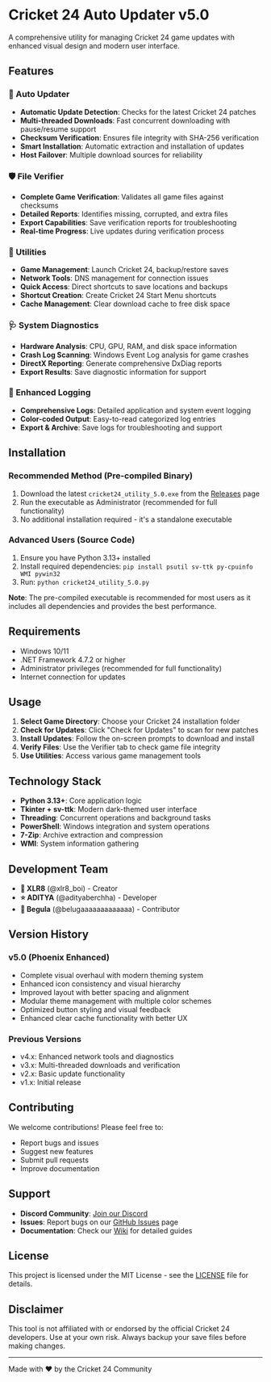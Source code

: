 # Cricket 24 Auto Updater v5.0

A comprehensive utility for managing Cricket 24 game updates with enhanced visual design and modern user interface.

## Features

### 🔄 Auto Updater
- **Automatic Update Detection**: Checks for the latest Cricket 24 patches
- **Multi-threaded Downloads**: Fast concurrent downloading with pause/resume support
- **Checksum Verification**: Ensures file integrity with SHA-256 verification
- **Smart Installation**: Automatic extraction and installation of updates
- **Host Failover**: Multiple download sources for reliability

### 🛡️ File Verifier
- **Complete Game Verification**: Validates all game files against checksums
- **Detailed Reports**: Identifies missing, corrupted, and extra files
- **Export Capabilities**: Save verification reports for troubleshooting
- **Real-time Progress**: Live updates during verification process

### 🔧 Utilities
- **Game Management**: Launch Cricket 24, backup/restore saves
- **Network Tools**: DNS management for connection issues
- **Quick Access**: Direct shortcuts to save locations and backups
- **Shortcut Creation**: Create Cricket 24 Start Menu shortcuts
- **Cache Management**: Clear download cache to free disk space

### 🩺 System Diagnostics
- **Hardware Analysis**: CPU, GPU, RAM, and disk space information
- **Crash Log Scanning**: Windows Event Log analysis for game crashes
- **DirectX Reporting**: Generate comprehensive DxDiag reports
- **Export Results**: Save diagnostic information for support

### 📄 Enhanced Logging
- **Comprehensive Logs**: Detailed application and system event logging
- **Color-coded Output**: Easy-to-read categorized log entries
- **Export & Archive**: Save logs for troubleshooting and support

## Installation

### Recommended Method (Pre-compiled Binary)
1. Download the latest `cricket24_utility_5.0.exe` from the [Releases](https://github.com/aman71711/CRICKET24_Utility/releases) page
2. Run the executable as Administrator (recommended for full functionality)
3. No additional installation required - it's a standalone executable

### Advanced Users (Source Code)
1. Ensure you have Python 3.13+ installed
2. Install required dependencies: `pip install psutil sv-ttk py-cpuinfo WMI pywin32`
3. Run: `python cricket24_utility_5.0.py`

**Note**: The pre-compiled executable is recommended for most users as it includes all dependencies and provides the best performance.

## Requirements

- Windows 10/11
- .NET Framework 4.7.2 or higher
- Administrator privileges (recommended for full functionality)
- Internet connection for updates

## Usage

1. **Select Game Directory**: Choose your Cricket 24 installation folder
2. **Check for Updates**: Click "Check for Updates" to scan for new patches
3. **Install Updates**: Follow the on-screen prompts to download and install
4. **Verify Files**: Use the Verifier tab to check game file integrity
5. **Use Utilities**: Access various game management tools

## Technology Stack

- **Python 3.13+**: Core application logic
- **Tkinter + sv-ttk**: Modern dark-themed user interface
- **Threading**: Concurrent operations and background tasks
- **PowerShell**: Windows integration and system operations
- **7-Zip**: Archive extraction and compression
- **WMI**: System information gathering

## Development Team

- **👑 XLR8** (@xlr8_boi) - Creator
- **⭐ ADITYA** (@adityaberchha) - Developer
- **🤝 Begula** (@belugaaaaaaaaaaaaa) - Contributor

## Version History

### v5.0 (Phoenix Enhanced)
- Complete visual overhaul with modern theming system
- Enhanced icon consistency and visual hierarchy
- Improved layout with better spacing and alignment
- Modular theme management with multiple color schemes
- Optimized button styling and visual feedback
- Enhanced clear cache functionality with better UX

### Previous Versions
- v4.x: Enhanced network tools and diagnostics
- v3.x: Multi-threaded downloads and verification
- v2.x: Basic update functionality
- v1.x: Initial release

## Contributing

We welcome contributions! Please feel free to:
- Report bugs and issues
- Suggest new features
- Submit pull requests
- Improve documentation

## Support

- **Discord Community**: [Join our Discord](https://discord.gg/5gWWv3ar)
- **Issues**: Report bugs on our [GitHub Issues](https://github.com/aman71711/CRICKET24_Utility/issues) page
- **Documentation**: Check our [Wiki](https://github.com/aman71711/CRICKET24_Utility/wiki) for detailed guides

## License

This project is licensed under the MIT License - see the [LICENSE](LICENSE) file for details.

## Disclaimer

This tool is not affiliated with or endorsed by the official Cricket 24 developers. Use at your own risk. Always backup your save files before making changes.

---

Made with ❤️ by the Cricket 24 Community
